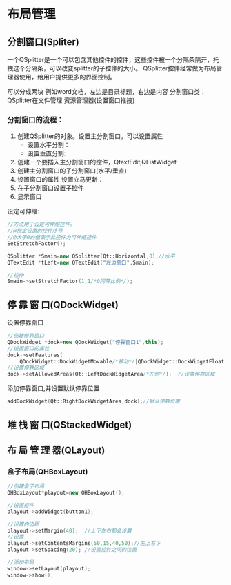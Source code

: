 # 布局管理

## 分割窗口(Spliter)

一个QSplitter是一个可以包含其他控件的控件，这些控件被一个分隔条隔开，托拽这个分隔条，可以改变splitter的子控件的大小。
QSplitter控件经常做为布局管理器使用，给用户提供更多的界面控制。

可以分成两块 例如word文档，左边是目录标题，右边是内容
分割窗口类：QSplitter在文件管理  资源管理器(设置窗口推拽)

### 分割窗口的流程：
1. 创建QSplitter的对象。设置主分割窗口。可以设置属性
	+ 设置水平分割：
	+ 设置垂直分割:
2.	创建一个要插入主分割窗口的控件，QtextEdit,QListWidget
3.	创建主分割窗口的子分割窗口(水平/垂直)
4.	设置窗口的属性 设置立马更新：
5.	在子分割窗口设置子控件
6.	显示窗口

设定可伸缩:

```cpp
//方法用于设定可伸缩控件。
//@指定设置的控件序号
//@大于0的值表示此控件为可伸缩控件
SetStretchFactor();   
```

```cpp
QSplitter *Smain=new QSplitter(Qt::Horizontal,0);//水平
QTextEdit *tLeft=new QTextEdit("左边窗口",Smain);

//拉伸
Smain->setStretchFactor(1,1/*0同等比例*/);
```



## 停 靠 窗 口(QDockWidget)

设置停靠窗口

```cpp
//创建停靠窗口
QDockWidget *dock=new QDockWidget("停靠窗口1",this);
//设置窗口的属性
dock->setFeatures(
    QDockWidget::DockWidgetMovable/*移动*/|QDockWidget::DockWidgetFloatable/*漂浮*/);
//设置停靠区域
dock->setAllowedAreas(Qt::LeftDockWidgetArea/*左侧*/);  //设置停靠区域

```

添加停靠窗口,并设置默认停靠位置

```cpp
addDockWidget(Qt::RightDockWidgetArea,dock);//默认停靠位置
```



## 堆 栈 窗 口(QStackedWidget)



## 布 局 管 理 器(QLayout)



### 盒子布局(QHBoxLayout)

```cpp
//创建盒子布局
QHBoxLayout*playout=new QHBoxLayout();

//设置控件
playout->addWidget(button1);

//设置内边距
playout->setMargin(40);  //上下左右都会设置
//设置
playout->setContentsMargins(50,15,40,50);//左上右下
playout->setSpacing(20); //设置控件之间的位置

//添加布局
window->setLayout(playout);
window->show();
```










